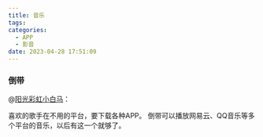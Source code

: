 ```yaml
---
title: 音乐
tags:
categories:
  - APP
  - 影音
date: 2023-04-28 17:51:09
---
```


### 倒带

@[阳光彩虹小白马](https://www.zhihu.com/question/312508496/answer/977234816)：

喜欢的歌手在不用的平台，要下载各种APP。
倒带可以播放网易云、QQ音乐等多个平台的音乐，以后有这一个就够了。<!--more-->

